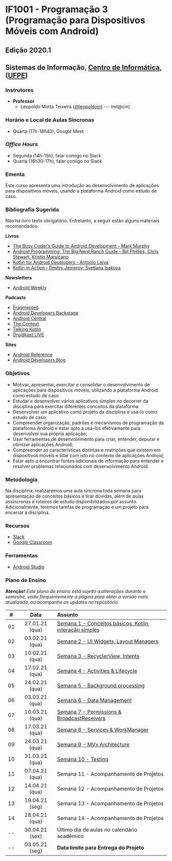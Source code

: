 # IF1001 - Programação 3 (Programação para Dispositivos Móveis com Android)

## Edição 2020.1

## Sistemas de Informação, [Centro de Informática](http://www.cin.ufpe.br), ([UFPE](http://www.ufpe.br))

### Instrutores

* **Professor** 
  * Leopoldo Motta Teixeira ([@leopoldomt](https://github.com/leopoldomt) --- lmt@cin)
    
### Horário e Local de Aulas Síncronas

* Quarta (17h-18h40), Google Meet

### *Office Hours*

* Segunda (14h-15h), falar comigo no Slack
* Quarta (16h30-17h), falar comigo no Slack
  
### Ementa

Este curso apresenta uma introdução ao desenvolvimento de aplicações para dispositivos móveis, usando a plataforma Android como estudo de caso.

### Bibliografia Sugerida

Não há livro texto obrigatório. Entretanto, a seguir estão alguns materiais recomendados:

**Livros**

- [The Busy Coder’s Guide to Android Development - Mark Murphy](https://commonsware.com/Android/)
- [Android Programming: The Big Nerd Ranch Guide - Bill Phillips, Chris Stewart, Kristin Marsicano](https://www.bignerdranch.com/books/android-programming/)
- [Kotlin for Android Developers - Antonio Leiva](https://antonioleiva.com/kotlin-android-developers-book/)
- [Kotlin in Action - Dmitry Jemerov, Svetlana Isakova](https://www.manning.com/books/kotlin-in-action)

**Newsletters**
- [Android Weekly](http://androidweekly.net)

**Podcasts**
- [Fragmented](https://fragmentedpodcast.com)
- [Android Developers Backstage](http://androidbackstage.blogspot.com/)
- [Android Central](https://www.androidcentral.com/podcast)
- [The Context](https://github.com/artem-zinnatullin/TheContext-Podcast)
- [Talking Kotlin](https://talkingkotlin.com/)
- [Droidkast.LIVE](https://droidkast.live/)

**Sites**
- [Android Reference](http://developer.android.com)
- [Android Developers Blog](http://android-developers.blogspot.com)

### Objetivos

- Motivar, apresentar, exercitar e consolidar o desenvolvimento de aplicações para dispositivos móveis, utilizando a plataforma Android como estudo de caso
- Estudar e desenvolver vários aplicativos simples no decorrer da disciplina para exercitar diferentes conceitos da plataforma
- Desenvolver um aplicativo como projeto da disciplina e usá-lo como estudo de caso;
- Compreender organização, padrões e mecanismos de programação da plataforma Android e estar apto a usá-los efetivamente para desenvolver sua própria aplicação;
- Usar ferramentas de desenvolvimento para criar, entender, depurar e otimizar aplicações Android;
- Compreender as características distintas e restrições que existem em dispositivos móveis e lidar com isto no contexto de aplicações Android;
- Estar apto a encontrar fontes adicionais de informação para entender e resolver problemas relacionados com desenvolvimento Android.

### Metodologia

Na disciplina, realizaremos uma aula síncrona toda semana para apresentação de conceitos básicos e tirar dúvidas, além de aulas assíncronas e roteiros de estudo disponibilizados por assunto. Adicionalmente, teremos tarefas de programação e um projeto para encerrar a disciplina. 

### Recursos

- [Slack](http://if1001.slack.com)
- [Google Classroom](https://classroom.google.com/c/MTQ4MjYxMDU1NzY4?cjc=imqe5ap)

### Ferramentas

* [Android Studio](https://developer.android.com/studio/index.html)

### Plano de Ensino

**Atenção!** 
*Este plano de ensino está sujeito a alterações durante o semestre, visite frequentemente a página para obter a versão mais atualizada, ou acompanhe os updates no repositório.*

| # | Data | Assunto |
|:---:|:----:|:----------------------
| 01 | 27.01.21 (qua) | [Semana 1 - Conceitos básicos, Kotlin, interação simples](semana-01.md) |
| 02 | 03.02.21 (qua) | [Semana 2 - UI Widgets, Layout Managers](semana-02.md) |
| 03 | 10.02.21 (qua) | [Semana 3 - RecyclerView, Intents](semana-03.md) |
| 04 | 17.02.21 (qua) | [Semana 4 - Activities & Lifecycle](semana-04.md) |
| 05 | 24.02.21 (qua) | [Semana 5 - Background processing](semana-05.md) |
| 06 | 03.03.21 (qua) | [Semana 6 - Data Management](semana-06.md) |
| 07 | 10.03.21 (qua) | [Semana 7 - Permissions & BroadcastReceivers](semana-07.md) |
| 08 | 17.03.21 (qua) | [Semana 8 - Services & WorkManager](semana-08.md) |
| 09 | 24.03.21 (qua) | [Semana 9 - MVx Architecture](semana-09.md) |
| 10 | 31.03.21 (qua) | [Semana 10 - Testing](semana-10.md) |
| 11 | 07.04.21 (qua) | Semana 11 - Acompanhamento de Projetos |
| 12 | 14.04.21 (qua) | Semana 12 - Acompanhamento de Projetos |
| 13 | 19.04.21 (seg) | Semana 13 - Acompanhamento de Projetos |
| 14 | 28.04.21 (qua) | Semana 14 - Acompanhamento de Projetos |
| -- | 30.04.21 (sex) | Último dia de aulas no calendário acadêmico |
| -- | 03.05.21 (seg) | **Data limite para Entrega do Projeto** |
